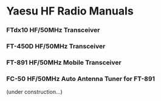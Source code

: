 # Yaesu HF Radio Manuals

### FTdx10 HF/50MHz Transceiver
### FT-450D HF/50MHz Transceiver
### FT-891 HF/50MHz Mobile Transceiver
### FC-50 HF/50MHz Auto Antenna Tuner for FT-891

(under construction...)
